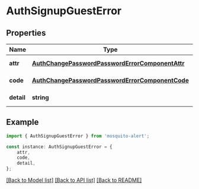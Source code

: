 # AuthSignupGuestError


## Properties

Name | Type | Description | Notes
------------ | ------------- | ------------- | -------------
**attr** | [**AuthChangePasswordPasswordErrorComponentAttr**](AuthChangePasswordPasswordErrorComponentAttr.md) |  | [default to undefined]
**code** | [**AuthChangePasswordPasswordErrorComponentCode**](AuthChangePasswordPasswordErrorComponentCode.md) |  | [default to undefined]
**detail** | **string** |  | [default to undefined]

## Example

```typescript
import { AuthSignupGuestError } from 'mosquito-alert';

const instance: AuthSignupGuestError = {
    attr,
    code,
    detail,
};
```

[[Back to Model list]](../README.md#documentation-for-models) [[Back to API list]](../README.md#documentation-for-api-endpoints) [[Back to README]](../README.md)
